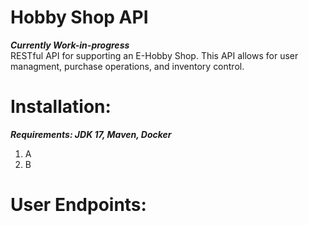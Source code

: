 # Hobby Shop API
***Currently Work-in-progress***  
 RESTful API for supporting an E-Hobby Shop. This API allows for user managment, purchase operations, and inventory control. 

# Installation:
 ***Requirements: JDK 17, Maven, Docker***
 1. A
 2. B

# User Endpoints:


